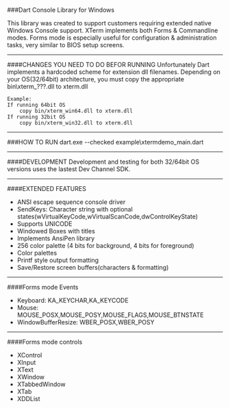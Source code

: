 
###Dart Console Library for Windows

This library was created to support customers requiring extended native Windows Console support.
XTerm implements both Forms & Commandline modes. Forms mode is especially useful for configuration &
administration tasks, very similar to BIOS setup screens.

------------------------------------
####CHANGES YOU NEED TO DO BEFOR RUNNING
Unfortunately Dart implements a hardcoded scheme for extension dll filenames. Depending on your OS(32/64bit) architecture, you must copy the appropriate bin\xterm_???.dll to xterm.dll 
	
	Example:
	If running 64bit OS
		copy bin/xterm_win64.dll to xterm.dll
	If running 32bit OS
		copy bin/xterm_win32.dll to xterm.dll

------------------------------------
###HOW TO RUN
dart.exe --checked  example\xtermdemo_main.dart
 
------------------------------------
####DEVELOPMENT
Development and testing for both 32/64bit OS versions uses the lastest Dev Channel SDK.  
 
------------------------------------
####EXTENDED FEATURES
- ANSI escape sequence console driver
- SendKeys: Character string with optional states(wVirtualKeyCode,wVirtualScanCode,dwControlKeyState)
- Supports UNICODE
- Windowed Boxes with titles
- Implements AnsiPen library
- 256 color palette (4 bits for background, 4 bits for foreground)
- Color palettes
- Printf style output formatting
- Save/Restore screen buffers(characters & formatting)

------------------------------------
####Forms mode Events
- Keyboard: KA_KEYCHAR,KA_KEYCODE
- Mouse: MOUSE_POSX,MOUSE_POSY,MOUSE_FLAGS,MOUSE_BTNSTATE
- WindowBufferResize: WBER_POSX,WBER_POSY

------------------------------------
####Forms mode controls
- XControl
- XInput
- XText
- XWindow
- XTabbedWindow
- XTab
- XDDList
